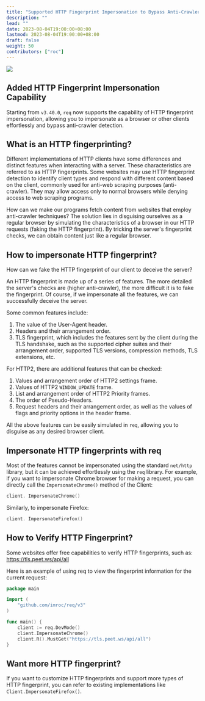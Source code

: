 ```yaml
---
title: "Supported HTTP Fingerprint Impersonation to Bypass Anti-Crawler Detection Effortlessly"
description: ""
lead: ""
date: 2023-08-04T19:00:00+08:00
lastmod: 2023-08-04T19:00:00+08:00
draft: false
weight: 50
contributors: ["roc"]
---
```


<img src="/images/req.png">

## Added HTTP Fingerprint Impersonation Capability

Starting from `v3.40.0`, `req` now supports the capability of HTTP fingerprint impersonation, allowing you to impersonate as a browser or other clients effortlessly and bypass anti-crawler detection.

## What is an HTTP fingerprinting?

Different implementations of HTTP clients have some differences and distinct features when interacting with a server. These characteristics are referred to as HTTP fingerprints. Some websites may use HTTP fingerprint detection to identify client types and respond with different content based on the client, commonly used for anti-web scraping purposes (anti-crawler). They may allow access only to normal browsers while denying access to web scraping programs.

How can we make our programs fetch content from websites that employ anti-crawler techniques? The solution lies in disguising ourselves as a regular browser by simulating the characteristics of a browser in our HTTP requests (faking the HTTP fingerprint). By tricking the server's fingerprint checks, we can obtain content just like a regular browser.

## How to impersonate HTTP fingerprint?

How can we fake the HTTP fingerprint of our client to deceive the server?

An HTTP fingerprint is made up of a series of features. The more detailed the server's checks are (higher anti-crawler), the more difficult it is to fake the fingerprint. Of course, if we impersonate all the features, we can successfully deceive the server.

Some common features include:
1. The value of the User-Agent header.
2. Headers and their arrangement order.
3. TLS fingerprint, which includes the features sent by the client during the TLS handshake, such as the supported cipher suites and their arrangement order, supported TLS versions, compression methods, TLS extensions, etc.

For HTTP2, there are additional features that can be checked:
1. Values and arrangement order of HTTP2 settings frame.
2. Values of HTTP2 `WINDOW_UPDATE` frame.
3. List and arrangement order of HTTP2 Priority frames.
4. The order of Pseudo-Headers.
5. Request headers and their arrangement order, as well as the values of flags and priority options in the header frame.

All the above features can be easily simulated in `req`, allowing you to disguise as any desired browser client.

## Impersonate HTTP fingerprints with req

Most of the features cannot be impersonated using the standard `net/http` library, but it can be achieved effortlessly using the `req` library. For example, if you want to impersonate Chrome browser for making a request, you can directly call the `ImpersonateChrome()` method of the Client:

```go
client. ImpersonateChrome()
```

Similarly, to impersonate Firefox:

```go
client. ImpersonateFirefox()
```

## How to Verify HTTP Fingerprint?

Some websites offer free capabilities to verify HTTP fingerprints, such as: https://tls.peet.ws/api/all

Here is an example of using req to view the fingerprint information for the current request:

```go
package main

import (
	"github.com/imroc/req/v3"
)

func main() {
	client := req.DevMode()
	client.ImpersonateChrome()
	client.R().MustGet("https://tls.peet.ws/api/all")
}
```

## Want more HTTP fingerprint?

If you want to customize HTTP fingerprints and support more types of HTTP fingerprint, you can refer to existing implementations like `Client.ImpersonateFirefox()`.
